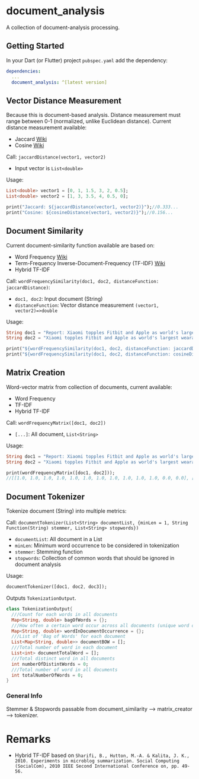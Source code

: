 # document_analysis
A collection of document-analysis processing.

## Getting Started
In your Dart (or Flutter) project `pubspec.yaml` add the dependency:
```yaml
dependencies:
  ...
  document_analysis: ^[latest version]
```

## Vector Distance Measurement
Because this is document-based analysis. Distance measurement must range between 0-1 (normalized, unlike Euclidean distance). Current distance measurement available:
- Jaccard [Wiki](https://en.wikipedia.org/wiki/Jaccard_index)
- Cosine [Wiki](https://en.wikipedia.org/wiki/Cosine_similarity)

Call: `jaccardDistance(vector1, vector2)`
- Input vector is `List<double>`

Usage:
```dart
List<double> vector1 = [0, 1, 1.5, 3, 2, 0.5];
List<double> vector2 = [1, 3, 3.5, 4, 0.5, 0];

print("Jaccard: ${jaccardDistance(vector1, vector2)}");//0.333...
print("Cosine: ${cosineDistance(vector1, vector2)}");//0.156...
```

## Document Similarity
Current document-similarity function available are based on:
- Word Frequency [Wiki](https://en.wikipedia.org/wiki/Word_lists_by_frequency)
- Term-Frequency Inverse-Document-Frequency (TF-IDF) [Wiki](https://en.wikipedia.org/wiki/Tf%E2%80%93idf)
- Hybrid TF-IDF 

Call: `wordFrequencySimilarity(doc1, doc2, distanceFunction: jaccardDistance)`:
- `doc1, doc2`: Input document (String)
- `distanceFunction`: Vector distance measurement `(vector1, vector2)=>double`

Usage:
```dart
String doc1 = "Report: Xiaomi topples Fitbit and Apple as world's largest wearables vendor";
String doc2 = "Xiaomi topples Fitbit and Apple as world's largest wearables vendor: Strategy Analytics";

print("${wordFrequencySimilarity(doc1, doc2, distanceFunction: jaccardDistance)}");//0.769...
print("${wordFrequencySimilarity(doc1, doc2, distanceFunction: cosineDistance)}");//0.870...
```

## Matrix Creation
Word-vector matrix from collection of documents, current available:
- Word Frequency
- TF-IDF
- Hybrid TF-IDF 

Call: `wordFrequencyMatrix([doc1, doc2])`
- `[...]`: All document, `List<String>`

Usage:
```dart
String doc1 = "Report: Xiaomi topples Fitbit and Apple as world's largest wearables vendor";
String doc2 = "Xiaomi topples Fitbit and Apple as world's largest wearables vendor: Strategy Analytics";

print(wordFrequencyMatrix([doc1, doc2]));
//[[1.0, 1.0, 1.0, 1.0, 1.0, 1.0, 1.0, 1.0, 1.0, 1.0, 1.0, 0.0, 0.0], [0.0, 1.0, 1.0, 1.0, 1.0, 1.0, 1.0, 1.0, 1.0, 1.0, 1.0, 1.0, 1.0]]
```

## Document Tokenizer
Tokenize document (String) into multiple metrics:

Call: `documentTokenizer(List<String> documentList, {minLen = 1, String Function(String) stemmer, List<String> stopwords})`
- `documentList`: All document in a List
- `minLen`: Minimum word occurrence to be considered in tokenization
- `stemmer`: Stemming function
- `stopwords`: Collection of common words that should be ignored in document analysis

Usage:
```dart
documentTokenizer([doc1, doc2, doc3]);
```

Outputs `TokenizationOutput`.
```dart
class TokenizationOutput{
  ///Count for each words in all documents
  Map<String, double> bagOfWords = {};
  ///How often a certain word occur across all documents (unique word occurence - max 1 per document)
  Map<String, double> wordInDocumentOccurrence = {};
  ///List of 'Bag of Words' for each document
  List<Map<String, double>> documentBOW = [];
  ///Total number of word in each document
  List<int> documentTotalWord = [];
  ///Total distinct word in all documents
  int numberOfDistintWords = 0;
  ///Total number of word in all documents
  int totalNumberOfWords = 0;
}
```

### General Info
Stemmer & Stopwords passable from document_similarity --> matrix_creator --> tokenizer.


# Remarks
- Hybrid TF-IDF based on `Sharifi, B., Hutton, M.-A. & Kalita, J. K., 2010. Experiments in microblog summarization. Social Computing (SocialCom), 2010 IEEE Second International Conference on, pp. 49-56.`